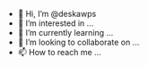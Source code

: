 - 👋 Hi, I’m @deskawps
- 👀 I’m interested in ...
- 🌱 I’m currently learning ...
- 💞️ I’m looking to collaborate on ...
- 📫 How to reach me ...

<!---
deskawps/deskawps is a ✨ special ✨ repository because its `README.md` (this file) appears on your GitHub profile.
You can click the Preview link to take a look at your changes.
--->
